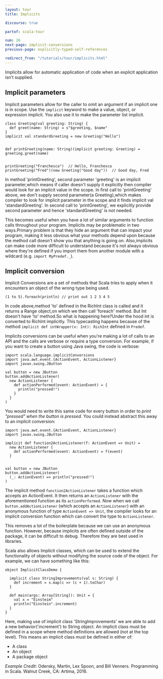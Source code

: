 ```yaml
---
layout: tour
title: Implicits

discourse: true

partof: scala-tour

num: 26
next-page: implicit-conversions
previous-page: explicitly-typed-self-references

redirect_from: "/tutorials/tour/implicits.html"
---
```

Implicits allow for automatic application of code when an explicit application isn't supplied.

## Implicit parameters

Implicit parameters allow for the caller to omit an argument if an implicit one is in scope. Use the `implicit` keyword to make a value, object, or expression implicit. You also use it to make the parameter list implicit.
```tut
class Greeting(val greeting: String) {
  def greet(name: String) = s"$greeting, $name"
}
implicit val standardGreeting = new Greeting("Hello")


def printGreeting(name: String)(implicit greeting: Greeting) = greeting.greet(name)


printGreeting("Franchesca")  // Hello, Franchesca
printGreeting("Fred")(new Greeting("Good day"))  // Good day, Fred
```
In method 'printGreeting', second parameter 'greeting' is an implicit parameter,which means if caller doesn't supply it explicitly then compiler would look for an implicit value in the scope.
In first call to 'printGreeting' above, we don't supply second parameter(a Greeting),which makes compiler to look for implicit parameter in the scope and it finds implicit val 'standardGreeting'.
In second call to 'printGreeting', we explicitly provide second parameter and hence 'standardGreeting' is not needed.

This becomes useful when you have a lot of similar arguments to function calls throughout your program.
Implicits may be problematic in two ways.Primary problem is that they hide an argument that can impact your program, making it less obvious what your methods depend upon because the method call doesn't show you that anything is going on.
Also,implicits can make code more difficult to understand because it's not always obvious where they're defined if you import them from another module with a wildcard (e.g. `import MyPredef._`).




## Implicit conversion


Implicit Conversions are a set of methods that Scala tries to apply when it encounters an object of the wrong type being used.
```
(1 to 5).foreach(println) // print out 1 2 3 4 5
```
In code above,method 'to' defined in the RichInt class is called and it returns a Range object,on which we then call 'foreach' method.
But Int doesn't have 'to' method.So what is happening here?Under the hood int is converted to RichInt implicitly.
This typecasting happens because of the method `implicit def intWrapper(x: Int): RichInt` defined in `Predef`.

Implicits conversions can be useful when you're making a lot of calls to an API and the calls are verbose or require a type conversion. For example, if you want to create a button using Java swing, the code is verbose:
```tut
import scala.language.implicitConversions
import java.awt.event.{ActionEvent, ActionListener}
import javax.swing.JButton

val button = new JButton
button.addActionListener(
  new ActionListener {
    def actionPerformed(event: ActionEvent) = {
      println("pressed!")
    }
  }
)
```
You would need to write this same code for every button in order to _print "pressed" when the button is pressed_. You could instead abstract this away to an implicit conversion:
```tut
import java.awt.event.{ActionEvent, ActionListener}
import javax.swing.JButton

implicit def function2ActionListener(f: ActionEvent => Unit) =
  new ActionListener {
    def actionPerformed(event: ActionEvent) = f(event)
  }


val button = new JButton
button.addActionListener(
  (_: ActionEvent) => println("pressed!")
)
```
The implicit method `function2ActionListener` takes a function which accepts an ActionEvent. It then returns an `ActionListener` with the aforementioned function as its `actionPerformed`. Now when we call `button.addActionListener` (which accepts an `ActionListener`) with an anonymous function of type `ActionEvent => Unit`, the compiler looks for an implicit conversion function which can convert the type to `ActionListener`.

This removes a lot of the boilerplate because we can use an anonymous function. However, because implicits are often defined outside of the package, it can be difficult to debug. Therefore they are best used in libraries.

Scala also allows Implicit classes, which can be used to extend the functionality of objects without modifying the source code of the object.
For example, we can have something like this:
```tut
object ImplicitClassDemo {

  implicit class StringImprovements(val s: String) {
    def increment = s.map(c => (c + 1).toChar)
  }

  def main(args: Array[String]): Unit = {
    val x = "Einsteim"
    println("Einstein".increment)
  }
}
```
Here, making use of implicit class 'StringImprovements' we are able to add a new behavior('increment') to String object.
An implicit class must be defined in a scope where method definitions are allowed (not at the top level).
This means an implicit class must be defined in either of:
* A class
* An object
* A package object

_Example Credit_: Odersky, Martin, Lex Spoon, and Bill Venners. Programming in Scala. Walnut Creek, CA: Artima, 2016.  